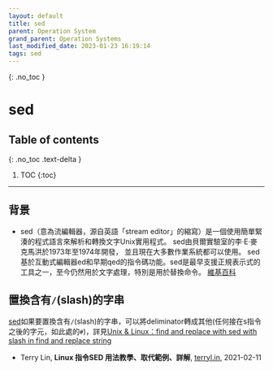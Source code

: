 ```yaml
---
layout: default
title: sed
parent: Operation System
grand_parent: Operation Systems
last_modified_date: 2023-01-23 16:19:14
tags: sed 
---
```


{: .no_toc }

# sed

## Table of contents
{: .no_toc .text-delta }

1. TOC 
{:toc}

---

## 背景

- sed（意為流編輯器，源自英語「stream editor」的縮寫）是一個使用簡單緊湊的程式語言來解析和轉換文字Unix實用程式。 sed由貝爾實驗室的李·E·麥克馬洪於1973年至1974年開發， 並且現在大多數作業系統都可以使用。 sed基於互動式編輯器ed和早期qed的指令碼功能。sed是最早支援正規表示式的工具之一，至今仍然用於文字處理，特別是用於替換命令。 [維基百科](https://zh.wikipedia.org/zh-tw/Sed)

## 置換含有`/`(slash)的字串

[sed](sed.md)如果要置換含有`/`(slash)的字串，可以將deliminator轉成其他(任何接在s指令之後的字元，如此處的`#`)，詳見[Unix & Linux：find and replace with sed with slash in find and replace string][1]

[1]: <https://unix.stackexchange.com/questions/378990/find-and-replace-with-sed-with-slash-in-find-and-replace-string> "Not sure if you know, but sed has a great feature where you do not need to use a / as the separator. So, your example could be written as: sed -i 's#/var/www#/home/lokesh/www#g' lks.php It does not need to be a # either, it could be any single character. For example, using a 3 as the separator: echo 'foo' | sed 's3foo3bar3g' bar"

- Terry Lin, **Linux 指令SED 用法教學、取代範例、詳解**, [terryl.in](https://terryl.in/zh/linux-sed-command/),	2021-02-11 